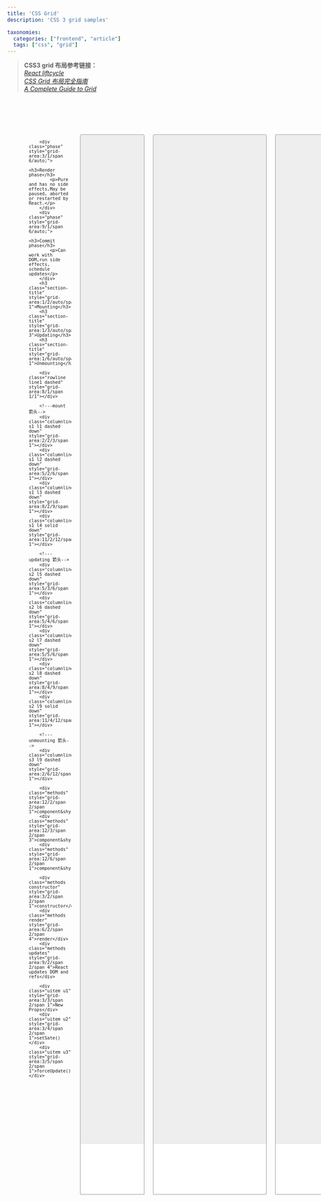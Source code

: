 ```yaml
---
title: 'CSS Grid'
description: 'CSS 3 grid samples'

taxonomies:
  categories: ["frontend", "article"]
  tags: ["css", "grid"]
---
```


> **CSS3 grid 布局参考链接：**<br/>
> *[React liftcycle](http://projects.wojtekmaj.pl/react-lifecycle-methods-diagram/)*<br/>
> *[CSS Grid 布局完全指南](https://www.html.cn/archives/8510/)*<br/>
> *[A Complete Guide to Grid](https://css-tricks.com/snippets/css/complete-guide-grid/)*

<br/>
<br/>

<style>
    .my-grid .container{
        font-size:12px;
        display:grid;
        max-width: 80%;
        margin:0 auto;
        grid-gap: 20px 20px;
        grid-template-columns: minmax(100px, auto) minmax(150px, auto) repeat(3, minmax(75px, auto)) minmax(150px, auto)
    }
    .my-grid section{
        background: #eee;
        border:1px solid #999;
        border-radius: 3px; 
    }
    .my-grid .phase{
        display: flex;
        justify-content: center;
        align-items: center;
        flex-direction: column;
    }
    .my-grid h3{
        margin:0;
    }
    .my-grid p{
        margin:0;
    }
    .my-grid .section-title{
        display: flex;
        justify-content: center;
        height:40px;
        align-items:center;
    }
    .my-grid .methods{
        background:lightgreen;
        border: 1px solid green;
        border-radius: 3px;
        margin: 0 15px;
        text-align:center;
        padding: 10px 8px;
    }
    .my-grid .uitem{
        margin:0 15px;
        padding: 10px 0px;
        text-align: center;
    }
    .my-grid .rowline{
        height:0;
        border:0;
        border-bottom:1px solid #333;
    }
    .my-grid .columnline{
        border:0;
        width:0;
        border-right:1px solid #333;
        position:relative;
        margin: -20px auto -10px 50%;
    }
    .my-grid .columnline.down:after{
        content: "";
        display: block;
        position: absolute;
        bottom: -5px;
        left: -3px
    }
    .my-grid .columnline.down:after{
        width: 7px;
        height: 10px;
        background: #333;
        clip-path: polygon(0 0,100% 0,50% 100%);
    }
    .my-grid .dashed{
        border-style: dashed;
    }
    .my-grid .solid{
        border-style: solid;
    }
    .my-grid .constructor{
        background:lightskyblue;
    }
    .my-grid .render{
        background: skyblue;
    }
    .my-grid .updates{
        background:lightyellow;
    }
    .my-grid .section-white{
        background:white;
        border:1px solid #999;
        border-top-color:#ddd;
        border-radius: 3px;
        border-top-left-radius: 0;
        border-top-right-radius: 0;
    }
</style>




<div class='my-grid' style="margin:50px auto;">
<div class="container">
        <section class="s1" style="grid-area:1/2/span 14/span 1;"></section>
        <section class="s2" style="grid-area:1/3/span 14/span 3;"></section>
        <section class="s3" style="grid-area:1/6/span 14/span 1;"></section>
        <div class="section-white s1" style="grid-area:8/2/span 7/span 1"></div>
        <div class="section-white s2" style="grid-area:8/3/span 7/span 3"></div>
        <div class="section-white s3" style="grid-area:8/6/span 7/span 1"></div>
    
        <div class="phase" style="grid-area:3/1/span 6/auto;">
            <h3>Render phase</h3>
            <p>Pure and has no side effects,May be paused, aborted or restarted by React.</p>
        </div>
        <div class="phase" style="grid-area:9/1/span 6/auto;">
            <h3>Commit phase</h3>
            <p>Can work with DOM,run side effects, schedule updates</p>
        </div>
        <h3 class="section-title" style="grid-area:1/2/auto/span 1">Mounting</h3>
        <h3 class="section-title" style="grid-area:1/3/auto/span 3">Updating</h3>
        <h3 class="section-title" style="grid-area:1/6/auto/span 1">Unmounting</h3>

        <div class="rowline line1 dashed" style="grid-area:8/1/span 1/1"></div>

        <!---mount 箭头-->
        <div class="columnline s1 l1 dashed down" style="grid-area:2/2/3/span 1"></div>
        <div class="columnline s1 l2 dashed down" style="grid-area:5/2/6/span 1"></div>
        <div class="columnline s1 l3 dashed down" style="grid-area:8/2/9/span 1"></div> 
        <div class="columnline s1 l4 solid down" style="grid-area:11/2/12/span 1"></div>
        
        <!---updating 箭头-->
        <div class="columnline s2 l5 dashed down" style="grid-area:5/3/6/span 1"></div>
        <div class="columnline s2 l6 dashed down" style="grid-area:5/4/6/span 1"></div>
        <div class="columnline s2 l7 dashed down" style="grid-area:5/5/6/span 1"></div>
        <div class="columnline s2 l8 dashed down" style="grid-area:8/4/9/span 1"></div> 
        <div class="columnline s2 l9 solid down" style="grid-area:11/4/12/span 1"></div>

        <!---unmounting 箭头-->
        <div class="columnline s3 l9 dashed down" style="grid-area:2/6/12/span 1"></div>

        <div class="methods" style="grid-area:12/2/span 2/span 1">component&shy;Did&shy;Mount</div>
        <div class="methods" style="grid-area:12/3/span 2/span 3">component&shy;Did&shy;Update</div>
        <div class="methods" style="grid-area:12/6/span 2/span 1">component&shy;Will&shy;Unmount</div>

        <div class="methods constructor" style="grid-area:3/2/span 2/span 1">constructor</div>
        <div class="methods render" style="grid-area:6/2/span 2/span 4">render</div>
        <div class="methods updates" style="grid-area:9/2/span 2/span 4">React updates DOM and refs</div>

        <div class="uitem u1" style="grid-area:3/3/span 2/span 1">New Props</div>
        <div class="uitem u2" style="grid-area:3/4/span 2/span 1">setSate()</div>
        <div class="uitem u3" style="grid-area:3/5/span 2/span 1">forceUpdate()</div>
</div>
</div>